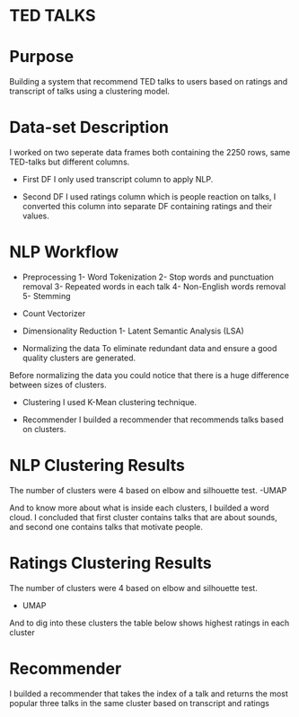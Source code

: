 # TED TALKS
# Purpose 
Building a system that recommend TED talks to users based on ratings and transcript of talks using a clustering model.

# Data-set Description
I worked on two seperate data frames both containing the 2250 rows, same TED-talks but different columns.
- First DF
I only used transcript column to apply NLP.

- Second DF
I used ratings column which is people reaction on talks, I converted this column into separate DF containing ratings and their values. 

# NLP Workflow
- Preprocessing
1- Word Tokenization
2- Stop words  and punctuation removal
3- Repeated words in each talk
4- Non-English words removal 
5- Stemming

- Count Vectorizer 

- Dimensionality Reduction
1- Latent Semantic Analysis (LSA)
- Normalizing  the data
To eliminate redundant data and ensure a good quality clusters are generated.

 Before normalizing the data you could notice that there is a huge difference between sizes of clusters.
 
 - Clustering 
 I used K-Mean clustering technique.
 
 - Recommender
I builded a recommender that recommends talks based on clusters. 

# NLP Clustering Results 
The number of clusters were 4 based on elbow and silhouette test.
-UMAP


And to know more about what is inside each clusters, I builded a word cloud. I concluded that first cluster contains talks that are about sounds, and second one contains talks that motivate people. 

# Ratings Clustering Results 
The number of clusters were 4 based on elbow and silhouette test.
- UMAP 

And to dig into these clusters the table below shows highest ratings in each cluster

# Recommender 
I builded a recommender that takes the index of a talk and returns the most popular three talks in the same cluster based on transcript and ratings



